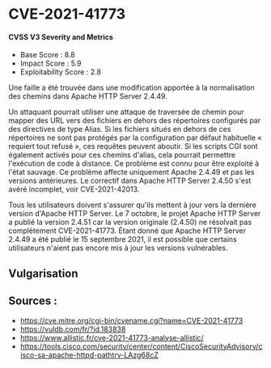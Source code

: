 # CVE-2021-41773

#### CVSS V3 Severity and Metrics
- Base Score : 8.8
- Impact Score : 5.9
- Exploitability Score : 2.8


Une faille a été trouvée dans une modification apportée à la normalisation des chemins dans Apache HTTP Server 2.4.49.

Un attaquant pourrait utiliser une attaque de traversée de chemin pour mapper des URL vers des fichiers en dehors des 
répertoires configurés par des directives de type Alias. Si les fichiers situés en dehors de ces répertoires ne sont pas 
protégés par la configuration par défaut habituelle « requiert tout refusé », ces requêtes peuvent aboutir. 
Si les scripts CGI sont également activés pour ces chemins d'alias, cela pourrait permettre l'exécution de code à distance. 
Ce problème est connu pour être exploité à l'état sauvage. Ce problème affecte uniquement Apache 2.4.49 
et pas les versions antérieures. Le correctif dans Apache HTTP Server 2.4.50 s'est avéré incomplet, voir CVE-2021-42013.

Tous les utilisateurs doivent s'assurer qu'ils mettent à jour vers la dernière version d'Apache HTTP Server. 
Le 7 octobre, le projet Apache HTTP Server a publié la version 2.4.51 car la version originale (2.4.50) ne résolvait 
pas complètement CVE-2021-41773. Étant donné que Apache HTTP Server 2.4.49 a été publié le 15 septembre 2021, 
il est possible que certains utilisateurs n'aient pas encore mis à jour les versions vulnérables.

## Vulgarisation


## Sources :
- https://cve.mitre.org/cgi-bin/cvename.cgi?name=CVE-2021-41773
- https://vuldb.com/fr/?id.183838
- https://www.allistic.fr/cve-2021-41773-analyse-allistic/
- https://tools.cisco.com/security/center/content/CiscoSecurityAdvisory/cisco-sa-apache-httpd-pathtrv-LAzg68cZ